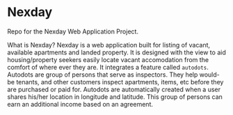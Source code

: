 # Nexday
Repo for the Nexday Web Application Project.

What is Nexday? Nexday is a web application built for listing of vacant, available apartments and landed property. It is designed with the view to aid housing/property seekers easily locate vacant accomodation from the comfort of where ever they are. It integrates a feature called `autodots`.
Autodots are group of persons that serve as inspectors. They help would-be tenants, and other customers inspect apartments, items, etc before they are purchased or paid for. Autodots are automatically created when a user shares his/her location in longitude and latitude. This group of persons can earn an additional income based on an agreement.
